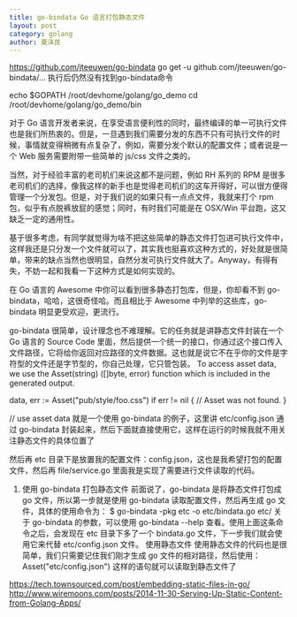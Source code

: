 ```yaml
---
title: go-bindata Go 语言打包静态文件
layout: post
category: golang
author: 夏泽民
---
```

https://github.com/jteeuwen/go-bindata
go get -u github.com/jteeuwen/go-bindata/...
执行后仍然没有找到go-bindata命令

echo $GOPATH 
/root/devhome/golang/go_demo
cd /root/devhome/golang/go_demo/bin

对于 Go 语言开发者来说，在享受语言便利性的同时，最终编译的单一可执行文件也是我们所热衷的。但是，一旦遇到我们需要分发的东西不只有可执行文件的时候，事情就变得稍微有点复杂了，例如，需要分发个默认的配置文件；或者说是一个 Web 服务需要附带一些简单的 js/css 文件之类的。

当然，对于经验丰富的老司机们来说这都不是问题，例如 RH 系列的 RPM 是很多老司机们的选择，像我这样的新手也是觉得老司机们的这车开得好，可以很方便得管理一个分发包。但是，对于我们说的如果只有一点点文件，我就来打个 rpm 包，似乎有点脱裤放屁的感觉；同时，有时我们可能是在 OSX/Win 平台跑，这又缺乏一定的通用性。

基于很多考虑，有同学就觉得为啥不把这些简单的静态文件打包进可执行文件中，这样我还是只分发一个文件就可以了，其实我也挺喜欢这种方式的，好处就是很简单，带来的缺点当然也很明显，自然分发可执行文件就大了。Anyway，有得有失，不妨一起和我看一下这种方式是如何实现的。
<!-- more -->
在 Go 语言的 Awesome 中你可以看到很多静态打包库，但是，你却看不到 go-bindata，哈哈，这很奇怪哈。而且相比于 Awesome 中列举的这些库，go-bindata 明显更受欢迎，更流行。

go-bindata 很简单，设计理念也不难理解。它的任务就是讲静态文件封装在一个 Go 语言的 Source Code 里面，然后提供一个统一的接口，你通过这个接口传入文件路径，它将给你返回对应路径的文件数据。这也就是说它不在乎你的文件是字符型的文件还是字节型的，你自己处理，它只管包装。
To access asset data, we use the Asset(string) ([]byte, error) function which is included in the generated output.

data, err := Asset("pub/style/foo.css")
if err != nil {
	// Asset was not found.
}

// use asset data
就是一个使用 go-bindata 的例子，这里讲 etc/config.json 通过 go-bindata 封装起来，然后下面就直接使用它，这样在运行的时候我就不用关注静态文件的具体位置了

然后再 etc 目录下是放置我的配置文件：config.json，这也是我希望打包的配置文件，然后再 file/service.go 里面我是实现了需要进行文件读取的代码。
1. 使用 go-bindata 打包静态文件
前面说了，go-bindata 是将静态文件打包成 go 文件，所以第一步就是使用 go-bindata 读取配置文件，然后再生成 go 文件，具体的使用命令为：
$ go-bindata  -pkg etc -o etc/bindata.go etc/
关于 go-bindata 的参数，可以使用 go-bindata --help 查看。使用上面这条命令之后，会发现在 etc 目录下多了一个 bindata.go 文件，下一步我们就会使用它来代替 etc/config.json 文件。
使用静态文件
使用静态文件的代码也是很简单，我们只需要记住我们刚才生成 go 文件的相对路径，然后使用：
Asset("etc/config.json")
这样的语句就可以读取到静态文件了

https://tech.townsourced.com/post/embedding-static-files-in-go/
http://www.wiremoons.com/posts/2014-11-30-Serving-Up-Static-Content-from-Golang-Apps/
